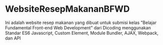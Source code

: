 # WebsiteResepMakananBFWD
Ini adalah website resep makanan yang dibuat untuk submisi kelas "Belajar Fundamental Front-end Web Development" dari Dicoding menggunakan Standar ES6 Javascript, Custom Element, Module Bundler, AJAX, Webpack, dan API

